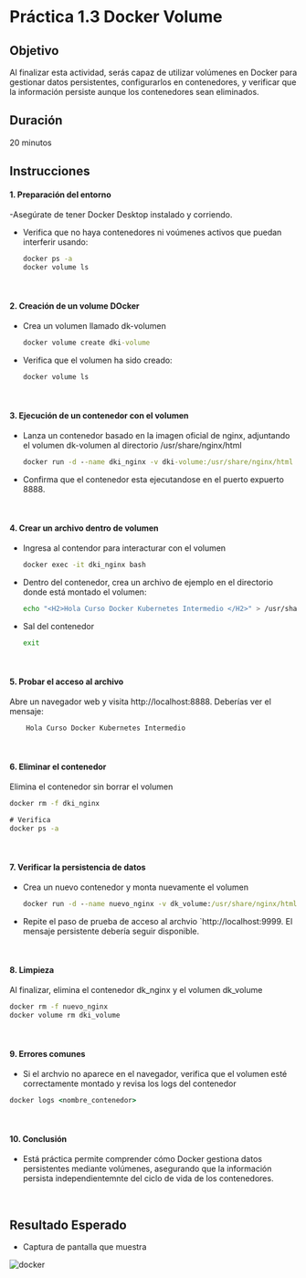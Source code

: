 # Práctica 1.3 Docker Volume

## Objetivo
Al finalizar esta actividad, serás capaz de utilizar volúmenes en Docker para gestionar datos persistentes, configurarlos en contenedores, y verificar que la información persiste aunque los contenedores sean eliminados.

## Duración
20 minutos

## Instrucciones

#### 1. **Preparación del entorno**

-Asegúrate de tener Docker Desktop instalado y corriendo.

- Verifica que no haya contenedores ni voúmenes activos que puedan interferir usando:

    ```cmd
    docker ps -a
    docker volume ls
    ```
<br/>

#### 2. **Creación de un volume DOcker**

- Crea un volumen llamado dk-volumen

    ```cmd
    docker volume create dki-volume
    ```

- Verifica que el volumen ha sido creado:

    ```cmd
    docker volume ls
    ```

<br/>

#### 3. **Ejecución de un contenedor con el volumen**

- Lanza un contenedor basado en la imagen oficial de nginx, adjuntando el volumen dk-volumen al directorio /usr/share/nginx/html

    ```cmd
    docker run -d --name dki_nginx -v dki-volume:/usr/share/nginx/html -p 8888:80 nginx

    ```

- Confirma que el contenedor esta ejecutandose en el puerto expuerto 8888.

<br/>

#### 4. **Crear un archivo dentro de volumen**

- Ingresa al contendor para interacturar con el volumen

    ```cmd
    docker exec -it dki_nginx bash
    ```

- Dentro del contenedor, crea un archivo de ejemplo en el directorio donde está montado el volumen:

    ```bash
    echo "<H2>Hola Curso Docker Kubernetes Intermedio </H2>" > /usr/share/nginx/html/index.html
    ```

- Sal del contenedor

    ```bash
    exit
    ```

<br/>

#### 5. **Probar el acceso al archivo**

Abre un navegador web y visita http://localhost:8888. Deberías ver el mensaje:

```html
    Hola Curso Docker Kubernetes Intermedio
```

<br/>

#### 6. **Eliminar el contenedor**

Elimina el contenedor sin borrar el volumen

```cmd
docker rm -f dki_nginx

# Verifica
docker ps -a
```

<br/>

#### 7. **Verificar la persistencia de datos**

- Crea un nuevo contenedor y monta nuevamente el volumen

    ```cmd
    docker run -d --name nuevo_nginx -v dk_volume:/usr/share/nginx/html -p 9999:80 nginx

    ```

- Repite el paso de prueba de acceso al archvio `http://localhost:9999. El mensaje persistente debería seguir disponible.

<br/>

#### 8. **Limpieza**

Al finalizar, elimina el contenedor dk_nginx y el volumen dk_volume

```cmd
docker rm -f nuevo_nginx
docker volume rm dki_volume
```

<br/>

#### 9. **Errores  comunes**

- Si el archvio no aparece en el navegador, verifica que el volumen esté correctamente montado y revisa los logs del contenedor

```cmd
docker logs <nombre_contenedor>
```

<br/>

#### 10. **Conclusión**

- Está práctica permite comprender cómo Docker gestiona datos persistentes mediante volúmenes, asegurando que la información persista independientemnte del ciclo de vida de los contenedores.



<br/>

## Resultado Esperado

- Captura de pantalla que muestra 

![docker]()

<br/>
